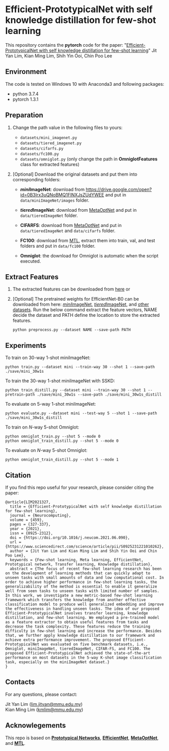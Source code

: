 # Efficient-PrototypicalNet with self knowledge distillation for few-shot learning

This repository contains the **pytorch** code for the paper: "[Efficient-PrototypicalNet with self knowledge distillation for few-shot learning](https://doi.org/10.1016/j.neucom.2021.06.090)" Jit Yan Lim, Kian Ming Lim, Shih Yin Ooi, Chin Poo Lee

## Environment
The code is tested on Windows 10 with Anaconda3 and following packages:
- python 3.7.4
- pytorch 1.3.1

## Preparation
1. Change the path value in the following files to yours:
    - `datasets/mini_imagenet.py`
    - `datasets/tiered_imagenet.py`
    - `datasets/cifarfs.py`
    - `datasets/fc100.py`
    - `datasets/omniglot.py` (only change the path in **OmniglotFeatures** class for extracted features)

2. [Optional] Download the original datasets and put them into corresponding folders:<br/>
    - ***mini*ImageNet**: download from https://drive.google.com/open?id=0B3Irx3uQNoBMQ1FlNXJsZUdYWEE and put in `data/miniImageNet/images` folder.

    - ***tiered*ImageNet**: download from [MetaOptNet](https://github.com/kjunelee/MetaOptNet) and put in `data/tieredImageNet` folder.

    - **CIFARFS**: download from [MetaOptNet](https://github.com/kjunelee/MetaOptNet) and put in `data/tieredImageNet` and `data/cifarfs` folder.

    - **FC100**: download from [MTL](https://github.com/yaoyao-liu/meta-transfer-learning), extract them into train, val, and test folders and put in `data/fc100` folder.

    - **Omniglot**: the download for Omniglot is automatic when the script executed.

## Extract Features
1. The extracted features can be downloaded from [here](https://drive.google.com/drive/folders/1xsFs5n_K12l-b2S0rDiprOYPRTrVK90d?usp=share_link) or

2. [Optional] The pretrained weights for EfficientNet-B0 can be downloaded from here: [*mini*ImageNet](https://drive.google.com/file/d/1oKQVT8uRVb0L0mgwUHj89GyVzAHm7OFs/view?usp=share_link), [*tiered*ImageNet](https://drive.google.com/file/d/1OSI6zNsa82d5NzA8asJAZFJSEcpn8txt/view?usp=sharing), and [other datasets](https://drive.google.com/file/d/1G0Q-3gTlvDEBULdbrOoasgLmGFTqxSfz/view?usp=share_link). Run the below command extract the feature vectors, NAME decide the dataset and PATH define the location to store the extracted features. <br/>
    ```
    python preprocess.py --dataset NAME --save-path PATH
    ```

## Experiments
To train on 30-way 1-shot miniImageNet:<br/>
```
python train.py --dataset mini --train-way 30 --shot 1 --save-path ./save/mini_30w1s
```
To train the 30-way 1-shot miniImageNet with SSKD:<br/>
```
python train_distill.py --dataset mini --train-way 30 --shot 1 --pretrain-path ./save/mini_30w1s --save-path ./save/mini_30w1s_distill
```
To evaluate on 5-way 1-shot miniImageNet:<br/>
```
python evaluate.py --dataset mini --test-way 5 --shot 1 --save-path ./save/mini_30w1s_distill
```
To train on *N*-way 5-shot Omniglot:<br/>
```
python omniglot_train.py --shot 5 --mode 0
python omniglot_train_distill.py --shot 5 --mode 0
```
To evaluate on *N*-way 5-shot Omniglot:<br/>
```
python omniglot_train_distill.py --shot 5 --mode 1
```

## Citation
If you find this repo useful for your research, please consider citing the paper:
```
@article{LIM2021327,
  title = {Efficient-PrototypicalNet with self knowledge distillation for few-shot learning},
  journal = {Neurocomputing},
  volume = {459},
  pages = {327-337},
  year = {2021},
  issn = {0925-2312},
  doi = {https://doi.org/10.1016/j.neucom.2021.06.090},
  url = {https://www.sciencedirect.com/science/article/pii/S0925231221010262},
  author = {Jit Yan Lim and Kian Ming Lim and Shih Yin Ooi and Chin Poo Lee},
  keywords = {Few-shot learning, Meta learning, EfficientNet, Prototypical network, Transfer learning, Knowledge distillation},
  abstract = {The focus of recent few-shot learning research has been on the development of learning methods that can quickly adapt to unseen tasks with small amounts of data and low computational cost. In order to achieve higher performance in few-shot learning tasks, the generalizability of the method is essential to enable it generalize well from seen tasks to unseen tasks with limited number of samples. In this work, we investigate a new metric-based few-shot learning framework which transfers the knowledge from another effective classification model to produce well generalized embedding and improve the effectiveness in handling unseen tasks. The idea of our proposed Efficient-PrototypicalNet involves transfer learning, knowledge distillation, and few-shot learning. We employed a pre-trained model as a feature extractor to obtain useful features from tasks and decrease the task complexity. These features reduce the training difficulty in few-shot learning and increase the performance. Besides that, we further apply knowledge distillation to our framework and achieve extra performance improvement. The proposed Efficient-PrototypicalNet was evaluated on five benchmark datasets, i.e., Omniglot, miniImageNet, tieredImageNet, CIFAR-FS, and FC100. The proposed Efficient-PrototypicalNet achieved the state-of-the-art performance on most datasets in the 5-way K-shot image classification task, especially on the miniImageNet dataset.}
}
```

## Contacts
For any questions, please contact: <br/>

Jit Yan Lim (lim.jityan@mmu.edu.my) <br/>
Kian Ming Lim (kmlim@mmu.edu.my)

## Acknowlegements
This repo is based on **[Prototypical Networks](https://github.com/yinboc/prototypical-network-pytorch)**, **[EfficientNet](https://github.com/narumiruna/efficientnet-pytorch)**, **[MetaOptNet](https://github.com/kjunelee/MetaOptNet)**, and **[MTL](https://github.com/yaoyao-liu/meta-transfer-learning)**.
